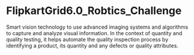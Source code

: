 # FlipkartGrid6.0_Robtics_Challenge
Smart vision technology to use advanced imaging systems and algorithms to capture and analyze visual information. In the context of quantity and quality testing, it helps automate the quality inspection process by identifying a product, its quantity and any defects or quality attributes.

